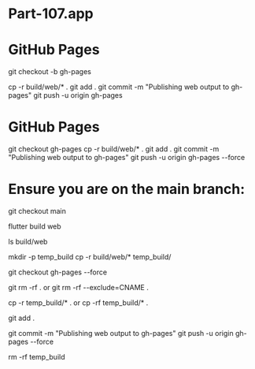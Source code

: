 # Part-107.app

# GitHub Pages
git checkout -b gh-pages

cp -r build/web/* .
git add .
git commit -m "Publishing web output to gh-pages"
git push -u origin gh-pages

# GitHub Pages
git checkout gh-pages
cp -r build/web/* .
git add .
git commit -m "Publishing web output to gh-pages"
git push -u origin gh-pages --force


# Ensure you are on the main branch:


git checkout main

flutter build web

ls build/web

mkdir -p temp_build
cp -r build/web/* temp_build/

git checkout gh-pages --force

git rm -rf .
    or
git rm -rf --exclude=CNAME .



cp -r temp_build/* .
    or
cp -rf temp_build/* .

git add .

git commit -m "Publishing web output to gh-pages"
git push -u origin gh-pages --force

rm -rf temp_build